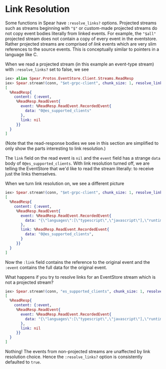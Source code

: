 # Link Resolution

Some functions in Spear have `:resolve_links?` options. Projected streams
such as streams beginning with `"$"` or custom-made projected streams do
not copy event bodies literally from linked events. For example, the `"$all"`
projected stream does not contain a copy of every event in the eventstore.
Rather projected streams are comprised of _link_ events which are very slim
references to the source events. This is conceptually similar to pointers in
a language like C.

When we read a projected stream (in this example an event-type stream) with
`:resolve_links?` set to false, we see

```elixir
iex> alias Spear.Protos.EventStore.Client.Streams.ReadResp
iex> Spear.stream!(conn, "$et-grpc-client", chunk_size: 1, resolve_links?: false, raw?: true) |> Enum.take(1)
[
  %ReadResp{
    content: {:event,
     %ReadResp.ReadEvent{
       event: %ReadResp.ReadEvent.RecordedEvent{
         data: "0@es_supported_clients"
       },
       link: nil
     }}
  }
]
```

(Note that the read-response bodies we see in this section are simplified to
only show the parts interesting to link resolution.)

The `link` field on the read event is `nil` and the `event` field has a
strange `data` body of `0@es_supported_clients`. With link resolution turned
off, we are telling the EventStore that we'd like to read the stream
literally: to receive just the links themselves.

When we turn link resolution on, we see a different picture

```elixir
iex> Spear.stream!(conn, "$et-grpc-client", chunk_size: 1, resolve_links?: true, raw?: true) |> Enum.take(1)
[
  %ReadResp{
    content: {:event,
     %ReadResp.ReadEvent{
       event: %ReadResp.ReadEvent.RecordedEvent{
         data: "{\"languages\":[\"typescript\",\"javascript\"],\"runtime\":\"NodeJS\"}",
       },
       link: %ReadResp.ReadEvent.RecordedEvent{
         data: "0@es_supported_clients",
       }
     }}
  }
]
```

Now the `:link` field contains the reference to the original event and the
`:event` contains the full data for the original event.

What happens if you try to resolve links for an EventStore stream which is
not a projected stream?

```elixir
iex> Spear.stream!(conn, "es_supported_clients", chunk_size: 1, resolve_links?: true, raw?: true) |> Enum.take(1)
[
  %ReadResp{
    content: {:event,
     %ReadResp.ReadEvent{
       event: %ReadResp.ReadEvent.RecordedEvent{
         data: "{\"languages\":[\"typescript\",\"javascript\"],\"runtime\":\"NodeJS\"}",
       },
       link: nil
     }}
  }
]
```

Nothing! The events from non-projected streams are unaffected by link
resolution choice. Hence the `:resolve_links?` option is consistently
defaulted to `true`.
